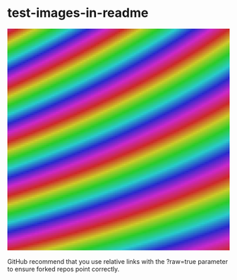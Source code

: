 # test-images-in-readme

![Alt text](0.9-3.0-5.0-6.0--7.jpg?raw=true "Title to show on hover")

GitHub recommend that you use relative links with the ?raw=true parameter to ensure forked repos point correctly.
